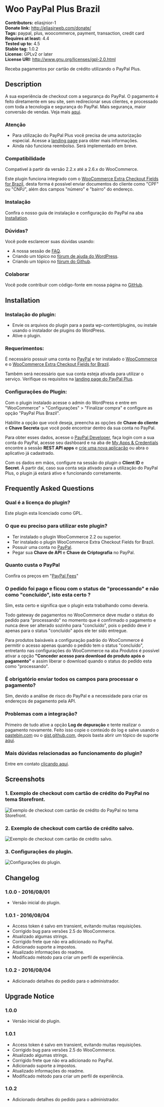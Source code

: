 # Woo PayPal Plus Brazil #
**Contributors:** eliasjnior-1  
**Donate link:** http://eliasjrweb.com/donate/  
**Tags:** paypal, plus, woocommerce, payment, transaction, credit card  
**Requires at least:** 4.4  
**Tested up to:** 4.5  
**Stable tag:** 1.0.2  
**License:** GPLv2 or later  
**License URI:** http://www.gnu.org/licenses/gpl-2.0.html  

Receba pagamentos por cartão de crédito utilizando o PayPal Plus.

## Description ##

A sua experiência de checkout com a segurança do PayPal. O pagamento é feito diretamente em seu site, sem redirecionar seus clientes, e processado com toda a tecnologia e segurança do PayPal. Mais segurança, maior conversão de vendas. Veja mais [aqui](https://www.paypal.com/br/webapps/mpp/paypal-payments-pro).

### Atenção ###

* Para utilização do PayPal Plus você precisa de uma autorização especial. Acesse a [landing page](https://www.paypal.com/br/webapps/mpp/paypal-payments-pro) para obter mais informações.
* Ainda não funciona reembolso. Será implementado em breve.

### Compatibilidade ###

Compatível à partir da versão 2.2.x até a 2.6.x do WooCommerce.

Este plugin funciona integrado com o [WooCommerce Extra Checkout Fields for Brazil](http://wordpress.org/plugins/woocommerce-extra-checkout-fields-for-brazil/), desta forma é possível enviar documentos do cliente como "CPF" ou "CNPJ", além dos campos "número" e "bairro" do endereço.

### Instalação ###

Confira o nosso guia de instalação e configuração do PayPal na aba [Installation](http://wordpress.org/plugins/woo-paypal-plus-brazil/installation/).

### Dúvidas? ###

Você pode esclarecer suas dúvidas usando:

* A nossa sessão de [FAQ](http://wordpress.org/plugins/woo-paypal-plus-brazil/faq/).
* Criando um tópico no [fórum de ajuda do WordPress](http://wordpress.org/support/plugin/woo-paypal-plus-brazil).
* Criando um tópico no [fórum do Github](https://github.com/eliasjnior/woo-paypal-plus-brazil/issues).

### Colaborar ###

Você pode contribuir com código-fonte em nossa página no [GitHub](https://github.com/eliasjnior/woo-paypal-plus-brazil).

## Installation ##

### Instalação do plugin: ###

* Envie os arquivos do plugin para a pasta wp-content/plugins, ou instale usando o instalador de plugins do WordPress.
* Ative o plugin.

### Requerimentos: ###

É necessário possuir uma conta no [PayPal](https://paypal.com.br/) e ter instalado o [WooCommerce](http://wordpress.org/plugins/woocommerce/) e o [WooCommerce Extra Checkout Fields for Brazil](http://wordpress.org/plugins/woocommerce-extra-checkout-fields-for-brazil/).

Também será necessário que sua conta esteja ativada para utilizar o serviço. Verifique os requisitos na [landing page do PayPal Plus](https://www.paypal.com/br/webapps/mpp/paypal-payments-pro).

### Configurações do Plugin: ###

Com o plugin instalado acesse o admin do WordPress e entre em "WooCommerce" > "Configurações" > "Finalizar compra" e configure as opção "PayPal Plus Brazil".

Habilite a opção que você deseja, preencha as opções de **Chave do cliente** e **Chave Secreta** que você pode encontrar dentro da sua conta no PayPal.

Para obter esses dados, acesse o [PayPal Developer](https://developer.paypal.com/), faça login com a sua conta do PayPal, acesse seu dashboard e na aba de [My Apps & Credentials](https://developer.paypal.com/developer/applications/) encontre a sessão **REST API apps** e [crie uma nova aplicação](https://developer.paypal.com/developer/applications/create) ou abra o aplicativo já cadastrado.

Com os dados em mãos, configure na sessão do plugin o **Client ID** e **Secret**. À partir daí, caso sua conta seja ativado para a utilização do PayPal Plus, o plugin já estará ativo e funcionando corretamente.

## Frequently Asked Questions ##

### Qual é a licença do plugin? ###

Este plugin esta licenciado como GPL.

### O que eu preciso para utilizar este plugin? ###

* Ter instalado o plugin WooCommerce 2.2 ou superior.
* Ter instalado o plugin WooCommerce Extra Checkout Fields for Brazil.
* Possuir uma conta no [PayPal](https://paypal.com.br/).
* Pegar sua **Chave de API** e **Chave de Criptografia** no PayPal.

### Quanto custa o PayPal ###

Confira os preços em "[PayPal Fees](https://www.paypal.com/br/webapps/mpp/paypal-fees)"

### O pedido foi pago e ficou com o status de "processando" e não como "concluído", isto esta certo ? ###

Sim, esta certo e significa que o plugin esta trabalhando como deveria.

Todo gateway de pagamentos no WooCommerce deve mudar o status do pedido para "processando" no momento que é confirmado o pagamento e nunca deve ser alterado sozinho para "concluído", pois o pedido deve ir apenas para o status "concluído" após ele ter sido entregue.

Para produtos baixáveis a configuração padrão do WooCommerce é permitir o acesso apenas quando o pedido tem o status "concluído", entretanto nas configurações do WooCommerce na aba *Produtos* é possível ativar a opção **"Conceder acesso para download do produto após o pagamento"** e assim liberar o download quando o status do pedido esta como "processando".

### É obrigatório enviar todos os campos para processar o pagamento? ###

Sim, devido a análise de risco do PayPal e a necessidade para criar os endereços de pagamento pela API.

### Problemas com a integração? ###

Primeiro de tudo ative a opção **Log de depuração** e tente realizar o pagamento novamente.
Feito isso copie o conteúdo do log e salve usando o [pastebin.com](http://pastebin.com) ou o [gist.github.com](http://gist.github.com), depois basta abrir um tópico de suporte [aqui](http://wordpress.org/support/plugin/woo-paypal-plus-brazil).

### Mais dúvidas relacionadas ao funcionamento do plugin? ###

Entre em contato [clicando aqui](http://wordpress.org/support/plugin/woo-paypal-plus-brazil).

## Screenshots ##

### 1. Exemplo de checkout com cartão de crédito do PayPal no tema Storefront. ###
![Exemplo de checkout com cartão de crédito do PayPal no tema Storefront.](http://ps.w.org/woo-paypal-plus-brazil/assets/screenshot-1.png)

### 2. Exemplo de checkout com cartão de crédito salvo. ###
![Exemplo de checkout com cartão de crédito salvo.](http://ps.w.org/woo-paypal-plus-brazil/assets/screenshot-2.png)

### 3. Configurações do plugin. ###
![Configurações do plugin.](http://ps.w.org/woo-paypal-plus-brazil/assets/screenshot-3.png)


## Changelog ##

### 1.0.0 - 2016/08/01 ###

* Versão inicial do plugin.

### 1.0.1 - 2016/08/04 ###

* Access token é salvo em transient, evitando muitas requisições.
* Corrigido bug para versões 2.5 do WooCommerce.
* Atualizado algumas strings.
* Corrigido frete que não era adicionado no PayPal.
* Adicionado suporte a impostos.
* Atualizado informações do readme.
* Modificado método para criar um perfil de experiência.

### 1.0.2 - 2016/08/04 ###

* Adicionado detalhes do pedido para o administrador.

## Upgrade Notice ##

### 1.0.0 ###

* Versão inicial do plugin.

### 1.0.1 ###

* Access token é salvo em transient, evitando muitas requisições.
* Corrigido bug para versões 2.5 do WooCommerce.
* Atualizado algumas strings.
* Corrigido frete que não era adicionado no PayPal.
* Adicionado suporte a impostos.
* Atualizado informações do readme.
* Modificado método para criar um perfil de experiência.

### 1.0.2 ###

* Adicionado detalhes do pedido para o administrador.